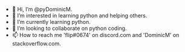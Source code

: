 - 👋 Hi, I’m @pyDominicM.
- 👀 I’m interested in learning python and helping others.
- 🌱 I’m currently learning python.
- 💞️ I’m looking to collaborate on python coding.
- 📫 How to reach me 'flip#0674' on discord.com and 'DominicM' on stackoverflow.com.

<!---
pyDominicM/pyDominicM is a ✨ special ✨ repository because its `README.md` (this file) appears on your GitHub profile.
You can click the Preview link to take a look at your changes.
--->
